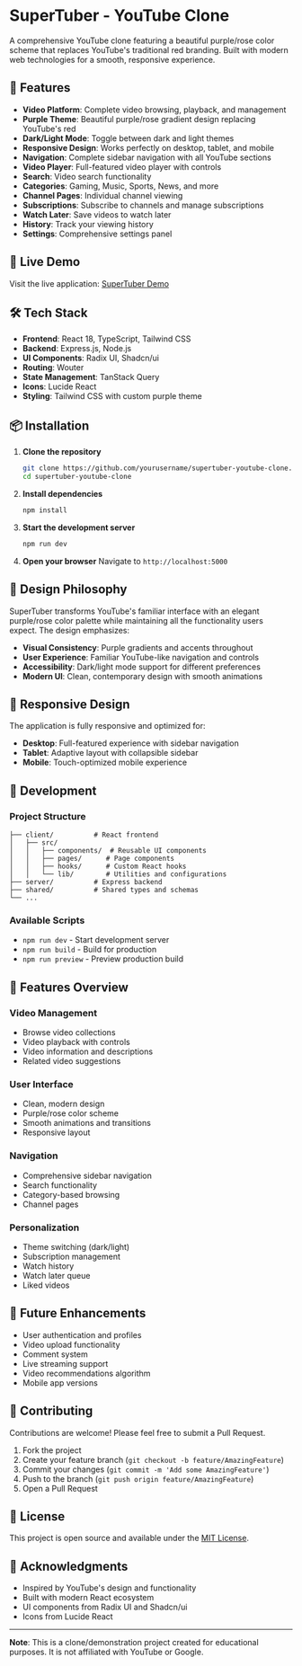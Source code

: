 # SuperTuber - YouTube Clone

A comprehensive YouTube clone featuring a beautiful purple/rose color scheme that replaces YouTube's traditional red branding. Built with modern web technologies for a smooth, responsive experience.

## 🎥 Features

- **Video Platform**: Complete video browsing, playback, and management
- **Purple Theme**: Beautiful purple/rose gradient design replacing YouTube's red
- **Dark/Light Mode**: Toggle between dark and light themes
- **Responsive Design**: Works perfectly on desktop, tablet, and mobile
- **Navigation**: Complete sidebar navigation with all YouTube sections
- **Video Player**: Full-featured video player with controls
- **Search**: Video search functionality
- **Categories**: Gaming, Music, Sports, News, and more
- **Channel Pages**: Individual channel viewing
- **Subscriptions**: Subscribe to channels and manage subscriptions
- **Watch Later**: Save videos to watch later
- **History**: Track your viewing history
- **Settings**: Comprehensive settings panel

## 🚀 Live Demo

Visit the live application: [SuperTuber Demo](https://your-app-url.replit.app)

## 🛠️ Tech Stack

- **Frontend**: React 18, TypeScript, Tailwind CSS
- **Backend**: Express.js, Node.js
- **UI Components**: Radix UI, Shadcn/ui
- **Routing**: Wouter
- **State Management**: TanStack Query
- **Icons**: Lucide React
- **Styling**: Tailwind CSS with custom purple theme

## 📦 Installation

1. **Clone the repository**
   ```bash
   git clone https://github.com/yourusername/supertuber-youtube-clone.git
   cd supertuber-youtube-clone
   ```

2. **Install dependencies**
   ```bash
   npm install
   ```

3. **Start the development server**
   ```bash
   npm run dev
   ```

4. **Open your browser**
   Navigate to `http://localhost:5000`

## 🎨 Design Philosophy

SuperTuber transforms YouTube's familiar interface with an elegant purple/rose color palette while maintaining all the functionality users expect. The design emphasizes:

- **Visual Consistency**: Purple gradients and accents throughout
- **User Experience**: Familiar YouTube-like navigation and controls
- **Accessibility**: Dark/light mode support for different preferences
- **Modern UI**: Clean, contemporary design with smooth animations

## 📱 Responsive Design

The application is fully responsive and optimized for:
- **Desktop**: Full-featured experience with sidebar navigation
- **Tablet**: Adaptive layout with collapsible sidebar
- **Mobile**: Touch-optimized mobile experience

## 🔧 Development

### Project Structure
```
├── client/          # React frontend
│   ├── src/
│   │   ├── components/  # Reusable UI components
│   │   ├── pages/      # Page components
│   │   ├── hooks/      # Custom React hooks
│   │   └── lib/        # Utilities and configurations
├── server/          # Express backend
├── shared/          # Shared types and schemas
└── ...
```

### Available Scripts

- `npm run dev` - Start development server
- `npm run build` - Build for production
- `npm run preview` - Preview production build

## 🎯 Features Overview

### Video Management
- Browse video collections
- Video playback with controls
- Video information and descriptions
- Related video suggestions

### User Interface
- Clean, modern design
- Purple/rose color scheme
- Smooth animations and transitions
- Responsive layout

### Navigation
- Comprehensive sidebar navigation
- Search functionality
- Category-based browsing
- Channel pages

### Personalization
- Theme switching (dark/light)
- Subscription management
- Watch history
- Watch later queue
- Liked videos

## 🔮 Future Enhancements

- User authentication and profiles
- Video upload functionality
- Comment system
- Live streaming support
- Video recommendations algorithm
- Mobile app versions

## 🤝 Contributing

Contributions are welcome! Please feel free to submit a Pull Request.

1. Fork the project
2. Create your feature branch (`git checkout -b feature/AmazingFeature`)
3. Commit your changes (`git commit -m 'Add some AmazingFeature'`)
4. Push to the branch (`git push origin feature/AmazingFeature`)
5. Open a Pull Request

## 📄 License

This project is open source and available under the [MIT License](LICENSE).

## 🙏 Acknowledgments

- Inspired by YouTube's design and functionality
- Built with modern React ecosystem
- UI components from Radix UI and Shadcn/ui
- Icons from Lucide React

---

**Note**: This is a clone/demonstration project created for educational purposes. It is not affiliated with YouTube or Google.